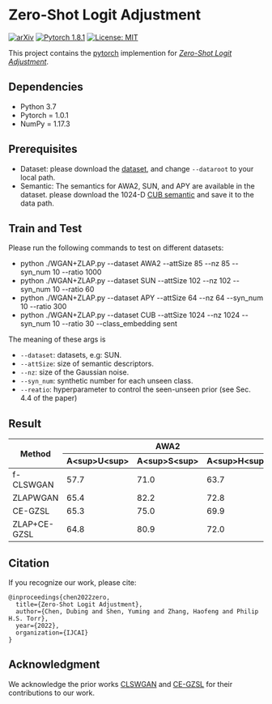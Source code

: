 # Zero-Shot Logit Adjustment
[![arXiv](https://img.shields.io/badge/stat.ML-arXiv%3A2204.11822-B31B1B.svg)](https://arxiv.org/abs/2204.11822)
[![Pytorch 1.8.1](https://img.shields.io/badge/pytorch-1.0.1-blue.svg)](https://pytorch.org/)
[![License: MIT](https://img.shields.io/badge/License-MIT-yellow.svg)](https://github.com/cdb342/IJCAI-2022-ZLA)

This project contains the [pytorch](http://pytorch.org/) implemention for [*Zero-Shot Logit Adjustment*](https://arxiv.org/abs/2204.11822).

## Dependencies
- Python 3.7
- Pytorch = 1.0.1
- NumPy = 1.17.3
## Prerequisites
- Dataset: please download the [dataset](https://www.mpi-inf.mpg.de/departments/computer-vision-and-machine-learning/research/zero-shot-learning/zero-shot-learning-the-good-the-bad-and-the-ugly), and change `--dataroot` to your local path.
- Semantic: The semantics for AWA2, SUN, and APY are available in the dataset. please download the 1024-D [CUB semantic](https://github.com/Hanzy1996/CE-GZSL) and save it to the data path.

## Train and Test
Please run the following commands to test on different datasets:

- python ./WGAN+ZLAP.py --dataset AWA2 --attSize 85 --nz 85 --syn_num 10 --ratio 1000  
- python ./WGAN+ZLAP.py --dataset SUN --attSize 102 --nz 102 --syn_num 10 --ratio 60  
- python ./WGAN+ZLAP.py --dataset APY --attSize 64 --nz 64 --syn_num 10 --ratio 300  
- python ./WGAN+ZLAP.py --dataset CUB --attSize 1024 --nz 1024 --syn_num 10 --ratio 30 --class_embedding sent

The meaning of these args is

- `--dataset`: datasets, e.g: SUN.  
- `--attSize`: size of semantic descriptors.  
- `--nz`: size of the Gaussian noise.  
- `--syn_num`: synthetic number for each unseen class.  
- `--reatio`: hyperparameter to control the seen-unseen prior (see Sec. 4.4 of the paper)

## Result
<table>
<thead>
  <tr>
    <th rowspan="2">Method</th>
    <th colspan="3">AWA2</th>
    <th colspan="3">CUB</th>
    <th colspan="3">SUN</th>
    <th colspan="3">APY</th>
  </tr>
  <tr>
    <th>A&lt;sup&gt;U&lt;sup&gt;</th>
    <th>A&lt;sup&gt;S&lt;sup&gt;</th>
    <th>A&lt;sup&gt;H&lt;sup&gt;</th>
    <th>A&lt;sup&gt;U&lt;sup&gt;</th>
    <th>A&lt;sup&gt;S&lt;sup&gt;</th>
    <th>A&lt;sup&gt;H&lt;sup&gt;</th>
    <th>A&lt;sup&gt;U&lt;sup&gt;</th>
    <th>A&lt;sup&gt;S&lt;sup&gt;</th>
    <th>A&lt;sup&gt;H&lt;sup&gt;</th>
    <th>A&lt;sup&gt;U&lt;sup&gt;</th>
    <th>A&lt;sup&gt;S&lt;sup&gt;</th>
    <th>A&lt;sup&gt;H&lt;sup&gt;</th>
  </tr>
</thead>
<tbody>
  <tr>
    <td>f-CLSWGAN</td>
    <td>57.7</td>
    <td>71.0</td>
    <td>63.7</td>
    <td>59.4</td>
    <td>63.3</td>
    <td>61.3</td>
    <td>46.2</td>
    <td>35.2</td>
    <td>40.0</td>
    <td>32.5</td>
    <td>57.2</td>
    <td>41.5</td>
  </tr>
  <tr>
    <td>ZLAPWGAN</td>
    <td>65.4</td>
    <td>82.2</td>
    <td>72.8</td>
    <td>73.0</td>
    <td>64.8</td>
    <td>68.7</td>
    <td>50.1</td>
    <td>38.0</td>
    <td>43.2</td>
    <td>40.2</td>
    <td>53.8</td>
    <td>46.0</td>
  </tr>
  <tr>
    <td>CE-GZSL</td>
    <td>65.3</td>
    <td>75.0</td>
    <td>69.9</td>
    <td>66.9</td>
    <td>65.9</td>
    <td>66.4</td>
    <td>52.4</td>
    <td>34.3</td>
    <td>41.5</td>
    <td>28.3</td>
    <td>65.8</td>
    <td>39.6</td>
  </tr>
  <tr>
    <td>ZLAP+CE-GZSL</td>
    <td>64.8</td>
    <td>80.9</td>
    <td>72.0</td>
    <td>71.2</td>
    <td>66.2</td>
    <td>68.6</td>
    <td>50.9</td>
    <td>35.7</td>
    <td>42.0</td>
    <td>38.3</td>
    <td>60.9</td>
    <td>47.0</td>
  </tr>
</tbody>
</table>

## Citation
If you recognize our work, please cite:  

    @inproceedings{chen2022zero,  
      title={Zero-Shot Logit Adjustment},  
      author={Chen, Dubing and Shen, Yuming and Zhang, Haofeng and Philip H.S. Torr},  
      year={2022},  
      organization={IJCAI}  
    }
    
## Acknowledgment
We acknowledge the prior works [CLSWGAN](https://www.mpi-inf.mpg.de/departments/computer-vision-and-machine-learning/research/zero-shot-learning/feature-generating-networks-for-zero-shot-learning) and [CE-GZSL](https://github.com/Hanzy1996/CE-GZSL) for their contributions to our work.

